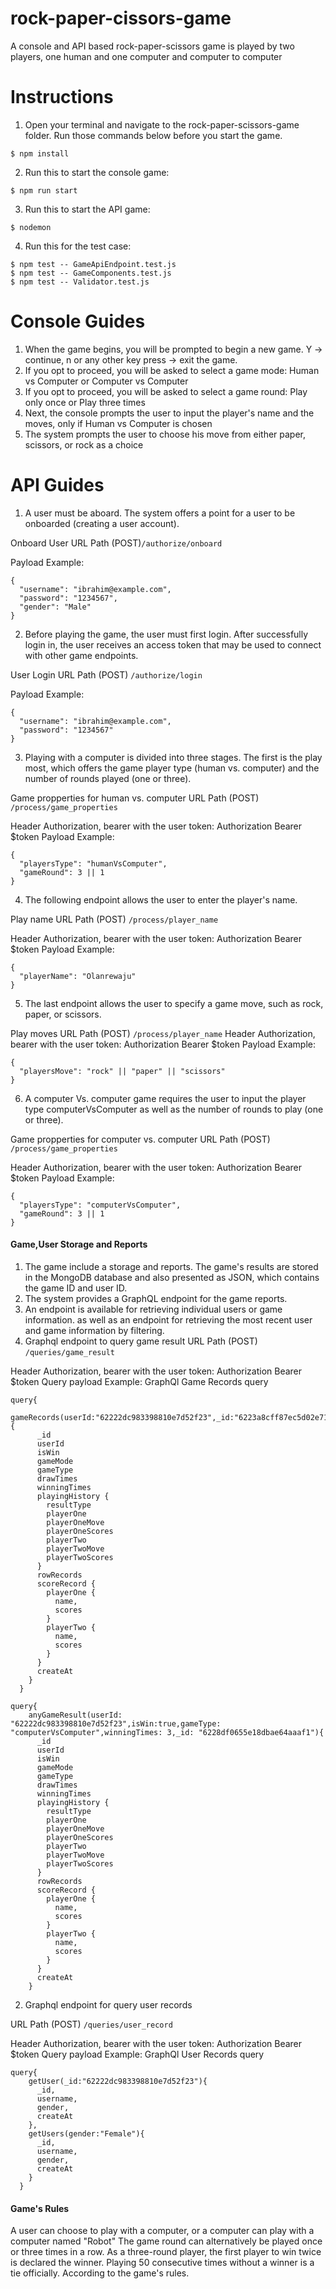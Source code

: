 # rock-paper-cissors-game
A console and API based rock-paper-scissors game is played by two players, one human and one computer and computer to computer

# Instructions
1. Open your terminal and navigate to the rock-paper-scissors-game folder. Run those commands below before you start the game. 
```
$ npm install
```
2. Run this to start the console game:
```
$ npm run start
```
3. Run this to start the API game:
```
$ nodemon
```
4. Run this for the test case:
```
$ npm test -- GameApiEndpoint.test.js
$ npm test -- GameComponents.test.js
$ npm test -- Validator.test.js
```
# Console Guides
1. When the game begins, you will be prompted to begin a new game. Y -> continue,  n or any other key press -> exit the game.
2. If you opt to proceed, you will be asked to select a game mode: Human vs Computer or Computer vs Computer
3. If you opt to proceed, you will be asked to select a game round: Play only once or Play three times
4. Next, the console prompts the user to input the player's name and the moves, only if Human vs Computer is chosen
5. The system prompts the user to choose his move from either paper, scissors, or rock as a choice

# API Guides
1. A user must be aboard. The system offers a point for a user to be onboarded (creating a user account).

Onboard User URL Path (POST)`/authorize/onboard`

Payload Example:
```
{
  "username": "ibrahim@example.com",
  "password": "1234567",
  "gender": "Male"
}
```
2. Before playing the game, the user must first login. After successfully login in, the user receives an access token that may be used to connect with other game endpoints.

User Login URL Path (POST) `/authorize/login`

Payload Example:
```
{
  "username": "ibrahim@example.com",
  "password": "1234567"
}
```
3. Playing with a computer is divided into three stages. The first is the play most, which offers the game player type (human vs. computer) and the number of rounds played (one or three).

Game propperties for human vs. computer URL Path (POST) `/process/game_properties`

Header Authorization, bearer with the user token: Authorization Bearer $token
Payload Example:
```
{
  "playersType": "humanVsComputer",
  "gameRound": 3 || 1
}
```
4. The following endpoint allows the user to enter the player's name.

Play name URL Path (POST) `/process/player_name`

Header Authorization, bearer with the user token: Authorization Bearer $token
Payload Example:
```
{
  "playerName": "Olanrewaju"
}
```
5. The last endpoint allows the user to specify a game move, such as rock, paper, or scissors.

Play moves URL Path (POST) `/process/player_name`
Header Authorization, bearer with the user token: Authorization Bearer $token
Payload Example:
```
{
  "playersMove": "rock" || "paper" || "scissors"
}
```
6. A computer Vs. computer game requires the user to input the player type computerVsComputer as well as the number of rounds to play (one or three).

Game propperties for computer vs. computer URL Path (POST) `/process/game_properties`

Header Authorization, bearer with the user token: Authorization Bearer $token
Payload Example:
```
{
  "playersType": "computerVsComputer",
  "gameRound": 3 || 1
}
```
#### Game,User Storage and Reports
1. The game include a storage and reports. The game's results are stored in the MongoDB database and also presented as JSON, which contains the game ID and user ID.
2. The system provides a GraphQL endpoint for the game reports.
3. An endpoint is available for retrieving individual users or game information. as well as an endpoint for retrieving the most recent user and game information by filtering.
1. Graphql endpoint to query game result
URL Path (POST) `/queries/game_result`

Header Authorization, bearer with the user token: Authorization Bearer $token
Query payload Example:
GraphQl Game Records query
```
query{
    gameRecords(userId:"62222dc983398810e7d52f23",_id:"6223a8cff87ec5d02e713350"){
      _id
      userId
      isWin
      gameMode
      gameType
      drawTimes
      winningTimes
      playingHistory {
        resultType
        playerOne
        playerOneMove
        playerOneScores
        playerTwo
        playerTwoMove
        playerTwoScores
      }
      rowRecords
      scoreRecord {
        playerOne {
          name,
          scores
        }
        playerTwo {
          name,
          scores
        }
      }
      createAt
    }
  }

query{
    anyGameResult(userId: "62222dc983398810e7d52f23",isWin:true,gameType: "computerVsComputer",winningTimes: 3,_id: "6228df0655e18dbae64aaaf1"){
      _id
      userId
      isWin
      gameMode
      gameType
      drawTimes
      winningTimes
      playingHistory {
        resultType
        playerOne
        playerOneMove
        playerOneScores
        playerTwo
        playerTwoMove
        playerTwoScores
      }
      rowRecords
      scoreRecord {
        playerOne {
          name,
          scores
        }
        playerTwo {
          name,
          scores
        }
      }
      createAt
    }
```
2. Graphql endpoint for query user records

URL Path (POST) `/queries/user_record`

Header Authorization, bearer with the user token: Authorization Bearer $token
Query payload Example:
GraphQl User Records query
```
query{
    getUser(_id:"62222dc983398810e7d52f23"){
      _id,
      username,
      gender,
      createAt
    },
    getUsers(gender:"Female"){
      _id,
      username,
      gender,
      createAt
    }
  }
```
#### Game's Rules
A user can choose to play with a computer, or a computer can play with a computer named "Robot"
The game round can alternatively be played once or three times in a row.
As a three-round player, the first player to win twice is declared the winner.
Playing 50 consecutive times without a winner is a tie officially. According to the game's rules.
